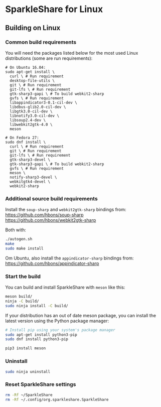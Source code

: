 # SparkleShare for Linux

## Building on Linux

### Common build requirements

You will need the packages listed below for the most used Linux distributions (some are run requirements):  

```shell
# On Ubuntu 16.04:
sudo apt-get install \
  curl \ # Run requirement
  desktop-file-utils \
  git \ # Run requirement
  git-lfs \ # Run requirement
  gtk-sharp3-gapi \ # To build webkit2-sharp
  gvfs \ # Run requirement
  libappindicator3-0.1-cil-dev \
  libdbus-glib2.0-cil-dev \
  libgtk3.0-cil-dev \
  libnotify3.0-cil-dev \
  libsoup2.4-dev \
  libwebkit2gtk-4.0 \
  meson

# On Fedora 27:
sudo dnf install \
  curl \ # Run requirement
  git \ # Run requirement
  git-lfs \ # Run requirement
  gtk-sharp3-devel \
  gtk-sharp3-gapi \ # To build webkit2-sharp
  gvfs \ # Run requirement
  meson \
  notify-sharp3-devel \
  webkitgtk4-devel \
  webkit2-sharp
```


### Additional source build requirements

Install the `soup-sharp` and `webkit2gtk-sharp` bindings from: 
https://github.com/hbons/soup-sharp  
https://github.com/hbons/webkit2gtk-sharp

Both with:

```bash
./autogen.sh
make
sudo make install
```

Om Ubuntu, also install the `appindicator-sharp` bindings from:
https://github.com/hbons/appindicator-sharp


### Start the build

You can build and install SparkleShare with `meson` like this:

```bash
meson build/
ninja -C build/
sudo ninja install -C build/
```


If your distribution has an out of date meson package, you can install the latest version using the Python package manager:

```bash
# Install pip using your system's package manager
sudo apt-get install python3-pip
sudo dnf install python3-pip

pip3 install meson
```


### Uninstall

```bash
sudo ninja uninstall
```


### Reset SparkleShare settings

```bash
rm -Rf ~/SparkleShare
rm -Rf ~/.config/org.sparkleshare.SparkleShare
```

